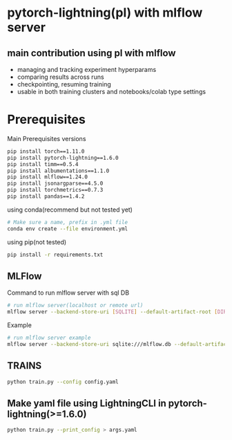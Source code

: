 # pytorch-lightning(pl) with mlflow server

## main contribution using pl with mlflow

- managing and tracking experiment hyperparams
- comparing results across runs
- checkpointing, resuming training
- usable in both training clusters and notebooks/colab type settings

# Prerequisites
Main Prerequisites versions
````sh
pip install torch==1.11.0
pip install pytorch-lightning==1.6.0
pip install timm==0.5.4
pip install albumentations==1.1.0
pip install mlflow==1.24.0
pip install jsonargparse==4.5.0
pip install torchmetrics==0.7.3
pip install pandas==1.4.2
````

using conda(recommend but not tested yet)
```sh
# Make sure a name, prefix in .yml file
conda env create --file environment.yml
```

using pip(not tested)
```sh
pip install -r requirements.txt
```

## MLFlow
Command to run mlflow server with sql DB
```sh
# run mlflow server(localhost or remote url)
mlflow server --backend-store-uri [SQLITE] --default-artifact-root [DIRECTORY] -h [IP] -p [PORT]
```

Example
```sh
# run mlflow server example
mlflow server --backend-store-uri sqlite:///mlflow.db --default-artifact-root ./artifacts -h 0.0.0.0 -p 5000
```

## TRAINS
```sh
python train.py --config config.yaml
```

## Make yaml file using LightningCLI in pytorch-lightning(>=1.6.0)
```sh
python train.py --print_config > args.yaml
```
